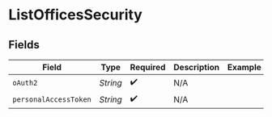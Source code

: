 # ListOfficesSecurity


## Fields

| Field                 | Type                  | Required              | Description           | Example               |
| --------------------- | --------------------- | --------------------- | --------------------- | --------------------- |
| `oAuth2`              | *String*              | :heavy_check_mark:    | N/A                   |                       |
| `personalAccessToken` | *String*              | :heavy_check_mark:    | N/A                   |                       |